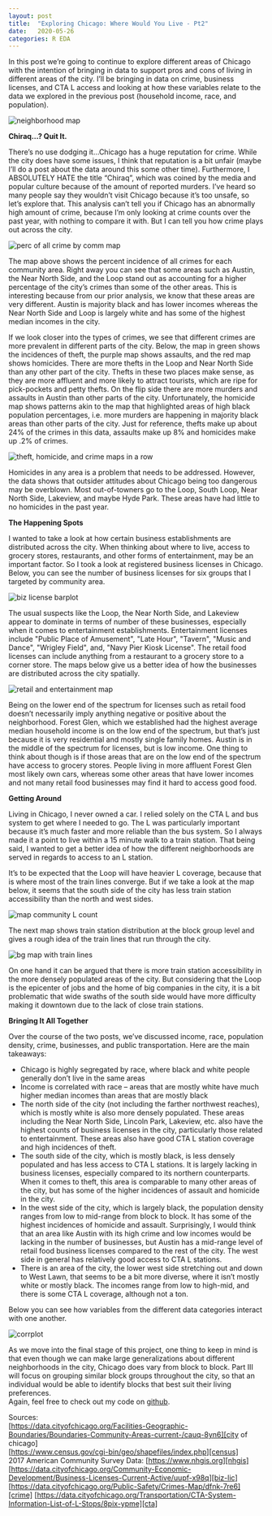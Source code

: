 ```yaml
---
layout: post
title:  "Exploring Chicago: Where Would You Live - Pt2"
date:   2020-05-26
categories: R EDA
---
```


In this post we’re going to continue to explore different areas of Chicago with the intention of bringing in data to support pros and cons of living in different areas of the city. I’ll be bringing in data on crime, business licenses, and CTA L access and looking at how these variables relate to the data we explored in the previous post (household income, race, and population).  

![neighborhood map](https://www.dropbox.com/s/63bd55gphfh5wnq/Neighborhood_Map.png?raw=1)  


**Chiraq…? Quit It.**  

There’s no use dodging it…Chicago has a huge reputation for crime. While the city does have some issues, I think that reputation is a bit unfair (maybe I’ll do a post about the data around this some other time). Furthermore, I ABSOLUTELY HATE the title “Chiraq”, which was coined by the media and popular culture because of the amount of reported murders. I’ve heard so many people say they wouldn’t visit Chicago because it’s too unsafe, so let’s explore that. This analysis can’t tell you if Chicago has an abnormally high amount of crime, because I’m only looking at crime counts over the past year, with nothing to compare it with. But I can tell you how crime plays out across the city.  

![perc of all crime by comm map](https://www.dropbox.com/s/z9bm2xmzszkbv17/all_crime_comm_map.png?raw=1)  

The map above shows the percent incidence of all crimes for each community area. Right away you can see that some areas such as Austin, the Near North Side, and the Loop stand out as accounting for a higher percentage of the city’s crimes than some of the other areas. This is interesting because from our prior analysis, we know that these areas are very different. Austin is majority black and has lower incomes whereas the Near North Side and Loop is largely white and has some of the highest median incomes in the city.  

If we look closer into the types of crimes, we see that different crimes are more prevalent in different parts of the city. Below, the map in green shows the incidences of theft, the purple map shows assaults, and the red map shows homicides. There are more thefts in the Loop and Near North Side than any other part of the city. Thefts in these two places make sense, as they are more affluent and more likely to attract tourists, which are ripe for pick-pockets and petty thefts. On the flip side there are more murders and assaults in Austin than other parts of the city. Unfortunately, the homicide map shows patterns akin to the map that highlighted areas of high black population percentages, i.e. more murders are happening in majority black areas than other parts of the city. Just for reference, thefts make up about 24% of the crimes in this data, assaults make up 8% and homicides make up .2% of crimes.  

![theft, homicide, and crime maps in a row](https://www.dropbox.com/s/v8occpla58kiaei/3crime_maps.png?raw=1)

Homicides in any area is a problem that needs to be addressed. However, the data shows that outsider attitudes about Chicago being too dangerous may be overblown. Most out-of-towners go to the Loop, South Loop, Near North Side, Lakeview, and maybe Hyde Park. These areas have had little to no homicides in the past year.  


**The Happening Spots**

I wanted to take a look at how certain business establishments are distributed across the city. When thinking about where to live, access to grocery stores, restaurants, and other forms of entertainment, may be an important factor. So I took a look at registered business licenses in Chicago. Below, you can see the number of business licenses for six groups that I targeted by community area.  

![biz license barplot](https://www.dropbox.com/s/k0lkxwyl3uikxjy/biz_license_barplot.png?raw=1)

The usual suspects like the Loop, the Near North Side, and Lakeview appear to dominate in terms of number of these businesses, especially when it comes to entertainment establishments. Entertainment licenses include "Public Place of Amusement", "Late Hour", "Tavern", "Music and Dance", "Wrigley Field", and, "Navy Pier Kiosk License". The retail food licenses can include anything from a restaurant to a grocery store to a corner store. The maps below give us a better idea of how the businesses are distributed across the city spatially.  

![retail and entertainment map](https://www.dropbox.com/s/uqghlylz7nqv8s8/2_license_map.png?raw=1)  

Being on the lower end of the spectrum for licenses such as retail food doesn’t necessarily imply anything negative or positive about the neighborhood. Forest Glen, which we established had the highest average median household income is on the low end of the spectrum, but that’s just because it is very residential and mostly single family homes. Austin is in the middle of the spectrum for licenses, but is low income. One thing to think about though is if those areas that are on the low end of the spectrum have access to grocery stores. People living in more affluent Forest Glen most likely own cars, whereas some other areas that have lower incomes and not many retail food businesses may find it hard to access good food.  


**Getting Around**  

Living in Chicago, I never owned a car. I relied solely on the CTA L and bus system to get where I needed to go. The L was particularly important because it’s much faster and more reliable than the bus system. So I always made it a point to live within a 15 minute walk to a train station. That being said, I wanted to get a better idea of how the different neighborhoods are served in regards to access to an L station.  

It’s to be expected that the Loop will have heavier L coverage, because that is where most of the train lines converge. But if we take a look at the map below, it seems that the south side of the city has less train station accessibility than the north and west sides.  

![map community L count](https://www.dropbox.com/s/g4zn36hxoai3oub/comm_ctaL_map.png?raw=1)  

The next map shows train station distribution at the block group level and gives a rough idea of the train lines that run through the city.

![bg map with train lines](https://www.dropbox.com/s/7gxqjiaamvsg2oj/map_bg_L_with%20color%20lines.png?raw=1)  

On one hand it can be argued that there is more train station accessibility in the more densely populated areas of the city. But considering that the Loop is the epicenter of jobs and the home of big companies in the city, it is a bit problematic that wide swaths of the south side would have more difficulty making it downtown due to the lack of close train stations.  
 

**Bringing It All Together**

Over the course of the two posts, we’ve discussed income, race, population density, crime, businesses, and public transportation. Here are the main takeaways:  
* Chicago is highly segregated by race, where black and white people generally don’t live in the same areas  
* Income is correlated with race – areas that are mostly white have much higher median incomes than areas that are mostly black  
* The north side of the city (not including the farther northwest reaches), which is mostly white is also more densely populated. These areas including the Near North Side, Lincoln Park, Lakeview, etc. also have the highest counts of business licenses in the city, particularly those related to entertainment. These areas also have good CTA L station coverage and high incidences of theft.  
* The south side of the city, which is mostly black, is less densely populated and has less access to CTA L stations. It is largely lacking in business licenses, especially compared to its northern counterparts. When it comes to theft, this area is comparable to many other areas of the city, but has some of the higher incidences of assault and homicide in the city.  
* In the west side of the city, which is largely black, the population density ranges from low to mid-range from block to block. It has some of the highest incidences of homicide and assault. Surprisingly, I would think that an area like Austin with its high crime and low incomes would be lacking in the number of businesses, but Austin has a mid-range level of retail food business licenses compared to the rest of the city. The west side in general has relatively good access to CTA L stations.  
* There is an area of the city, the lower west side stretching out and down to West Lawn, that seems to be a bit more diverse, where it isn’t mostly white or mostly black. The incomes range from low to high-mid, and there is some CTA L coverage, although not a ton.  

Below you can see how variables from the different data categories interact with one another.  

![corrplot](https://www.dropbox.com/s/f4ijjq02siawwf4/corrplot.png?raw=1)

As we move into the final stage of this project, one thing to keep in mind is that even though we can make large generalizations about different neighborhoods in the city, Chicago does vary from block to block. Part III will focus on grouping similar block groups throughout the city, so that an individual would be able to identify blocks that best suit their living preferences.  
Again, feel free to check out my code on [github][github-chi1].



Sources:   
[https://data.cityofchicago.org/Facilities-Geographic-Boundaries/Boundaries-Community-Areas-current-/cauq-8yn6][city of chicago]    
[https://www.census.gov/cgi-bin/geo/shapefiles/index.php][census]  
2017 American Community Survey Data:  [https://www.nhgis.org][nhgis]  
[https://data.cityofchicago.org/Community-Economic-Development/Business-Licenses-Current-Active/uupf-x98q][biz-lic]
[https://data.cityofchicago.org/Public-Safety/Crimes-Map/dfnk-7re6][crime]
[https://data.cityofchicago.org/Transportation/CTA-System-Information-List-of-L-Stops/8pix-ypme][cta]



[github-chi1]: https://github.com/ljshores/Exploring_Chicago
[city of chicago]: https://data.cityofchicago.org/Facilities-Geographic-Boundaries/Boundaries-Community-Areas-current-/cauq-8yn6
[census]: https://www.census.gov/cgi-bin/geo/shapefiles/index.php
[nhgis]: https://www.nhgis.org
[biz-lic]: https://data.cityofchicago.org/Community-Economic-Development/Business-Licenses-Current-Active/uupf-x98q
[crime]: https://data.cityofchicago.org/Public-Safety/Crimes-Map/dfnk-7re6
[cta]: https://data.cityofchicago.org/Transportation/CTA-System-Information-List-of-L-Stops/8pix-ypme
